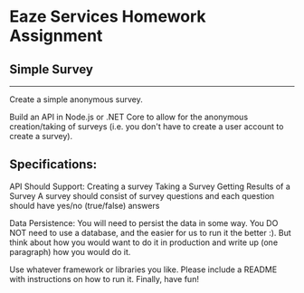 # Eaze Services Homework Assignment
 
## Simple Survey
----------------------------------------
Create a simple anonymous survey. <br/>

Build an API in Node.js or .NET Core to allow for the anonymous creation/taking of surveys (i.e. you don't have to create a user account to create a survey).

## Specifications:
API Should Support:
Creating a survey
Taking a Survey
Getting Results of a Survey
A survey should consist of survey questions and each question should have yes/no (true/false) answers

Data Persistence:
You will need to persist the data in some way. You DO NOT need to use a database, and the easier for us to run it the better :).  But think about how you would want to do it in production and write up (one paragraph) how you would do it. 

Use whatever framework or libraries you like. Please include a README with instructions on how to run it. Finally, have fun!
